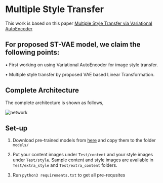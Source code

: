 # Multiple Style Transfer
This work is based on this paper [Multiple Style Transfer via Variational AutoEncoder
](https://arxiv.org/abs/2110.07375)
     
## For proposed ST-VAE model, we claim the following points:

• First working on using Variational AutoEncoder for image style transfer.

• Multiple style transfer by proposed VAE based Linear Transformation.


## Complete Architecture
The complete architecture is shown as follows,

![network](/figure/figure1.PNG)

## Set-up
1. Download pre-trained models from [here](https://drive.google.com/file/d/1WZrvjCGBO1mpggkdJiaw8jp-6ywbXn4J/view?usp=sharing) and copy them to the folder `models/`

2. Put your content images under `Test/content` and your style images under `Test/style`. Sample content and style images are available in `Test/extra_style` and `Test/extra_content` folders.

3. Run `python3 requirements.txt` to get all pre-requsites

